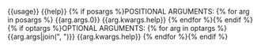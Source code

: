 {{usage}}
{{help}}
{% if posargs %}POSITIONAL ARGUMENTS:
{% for arg in posargs %}	{{arg.args.0}}
		{{arg.kwargs.help}}
{% endfor %}{% endif %}
{% if optargs %}OPTIONAL ARGUMENTS:
{% for arg in optargs %}	{{arg.args|join(", ")}}
		{{arg.kwargs.help}}
{% endfor %}{% endif %}
